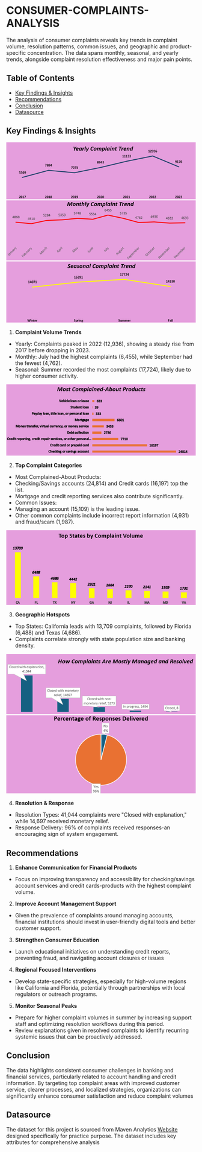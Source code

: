 # CONSUMER-COMPLAINTS-ANALYSIS
The analysis of consumer complaints reveals key trends in complaint volume, resolution patterns, common issues, and geographic and product-specific concentration. The data spans monthly, seasonal, and yearly trends, alongside complaint resolution effectiveness and major pain points.

## Table of Contents
- [Key Findings & Insights](https://github.com/Ani-Favour/CONSUMER-COMPLAINTS-ANALYSIS?tab=readme-ov-file#key-findings--insights)
- [Recommendations](https://github.com/Ani-Favour/CONSUMER-COMPLAINTS-ANALYSIS?tab=readme-ov-file#recommendations)
- [Conclusion](https://github.com/Ani-Favour/CONSUMER-COMPLAINTS-ANALYSIS?tab=readme-ov-file#conclusion)
- [Datasource](https://github.com/Ani-Favour/CONSUMER-COMPLAINTS-ANALYSIS?tab=readme-ov-file#datasource)

## Key Findings & Insights

![](https://github.com/Ani-Favour/CONSUMER-COMPLAINTS-ANALYSIS/blob/main/Yearly%20complaint%20Trend.png)
![](https://github.com/Ani-Favour/CONSUMER-COMPLAINTS-ANALYSIS/blob/main/Monthly%20complaint%20trend.png)
![](https://github.com/Ani-Favour/CONSUMER-COMPLAINTS-ANALYSIS/blob/main/Season%20complaint%20Trend.png)
1. **Complaint Volume Trends**
- Yearly: Complaints peaked in 2022 (12,936), showing a steady rise from 2017 before dropping in 2023.
- Monthly: July had the highest complaints (6,455), while September had the fewest (4,762).
- Seasonal: Summer recorded the most complaints (17,724), likely due to higher consumer activity.




  
![](https://github.com/Ani-Favour/CONSUMER-COMPLAINTS-ANALYSIS/blob/main/Most%20Complained%20About%20Product%20OG.png)

2. **Top Complaint Categories**
- Most Complained-About Products:
- Checking/Savings accounts (24,814) and Credit cards (16,197) top the list.
- Mortgage and credit reporting services also contribute significantly.
- Common Issues:
- Managing an account (15,109) is the leading issue.
- Other common complaints include incorrect report information (4,931) and fraud/scam (1,987).





![](https://github.com/Ani-Favour/CONSUMER-COMPLAINTS-ANALYSIS/blob/main/Top%20States%20by%20complaints%20volume.png)

3. **Geographic Hotspots**
 - Top States: California leads with 13,709 complaints, followed by Florida (6,488) and Texas (4,686).
 - Complaints correlate strongly with state population size and banking density.



![](https://github.com/Ani-Favour/CONSUMER-COMPLAINTS-ANALYSIS/blob/main/How%20complaint%20are%20mostly%20managed%20and%20resolved.png)
![](https://github.com/Ani-Favour/CONSUMER-COMPLAINTS-ANALYSIS/blob/main/Percentage%20of%20responses%20delivered.png)

4. **Resolution & Response**
- Resolution Types: 41,044 complaints were "Closed with explanation," while 14,697 received monetary relief.
- Response Delivery: 96% of complaints received responses-an encouraging sign of system engagement.
  

## Recommendations

1. **Enhance Communication for Financial Products**
- Focus on improving transparency and accessibility for checking/savings account services and credit cards-products with the highest complaint volume.

2. **Improve Account Management Support**
-  Given the prevalence of complaints around managing accounts, financial institutions should invest in user-friendly digital tools and better customer support.

3. **Strengthen Consumer Education**
- Launch educational initiatives on understanding credit reports, preventing fraud, and navigating account closures or issues

4. **Regional Focused Interventions**
- Develop state-specific strategies, especially for high-volume regions like California and Florida, potentially through partnerships with local regulators or outreach programs.

5. **Monitor Seasonal Peaks**
- Prepare for higher complaint volumes in summer by increasing support staff and optimizing resolution workflows during this period.
- Review explanations given in resolved complaints to identify recurring systemic issues that can be proactively addressed.


## Conclusion
 The data highlights consistent consumer challenges in banking and financial services, particularly
 related to account handling and credit information. By targeting top complaint areas with improved
 customer service, clearer processes, and localized strategies, organizations can significantly
 enhance consumer satisfaction and reduce complaint volumes


 ## Datasource
 The dataset for this project is sourced  from Maven Analytics [Website](https://app.mavenanalytics.io/datasets?search=Consumer) designed specifically for practice purpose. The dataset includes key attributes for comprehensive analysis


  

 
 
